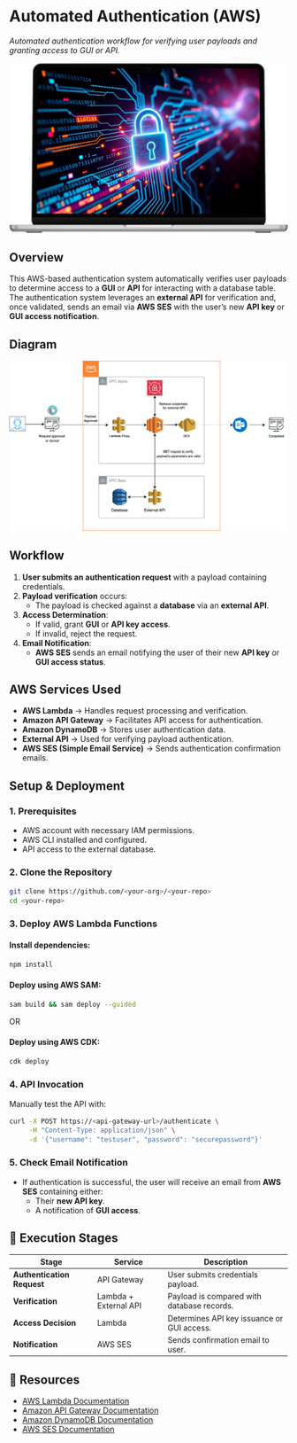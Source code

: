 # Automated Authentication (AWS)
_Automated authentication workflow for verifying user payloads and granting access to GUI or API._


![Image](./assets/cia.svg)

## Overview
This AWS-based authentication system automatically verifies user payloads to determine access to a **GUI** or **API** for interacting with a database table. The authentication system leverages an **external API** for verification and, once validated, sends an email via **AWS SES** with the user’s new **API key** or **GUI access notification**.

## Diagram
![AWS Authentication Diagram](./assets/cia-diagram.svg)

## Workflow
1. **User submits an authentication request** with a payload containing credentials.
2. **Payload verification** occurs:
   - The payload is checked against a **database** via an **external API**.
3. **Access Determination**:
   - If valid, grant **GUI** or **API key access**.
   - If invalid, reject the request.
4. **Email Notification**:
   - **AWS SES** sends an email notifying the user of their new **API key** or **GUI access status**.

## AWS Services Used
- **AWS Lambda** → Handles request processing and verification.
- **Amazon API Gateway** → Facilitates API access for authentication.
- **Amazon DynamoDB** → Stores user authentication data.
- **External API** → Used for verifying payload authentication.
- **AWS SES (Simple Email Service)** → Sends authentication confirmation emails.

## Setup & Deployment
### 1. Prerequisites
- AWS account with necessary IAM permissions.
- AWS CLI installed and configured.
- API access to the external database.

### 2. Clone the Repository
```sh
git clone https://github.com/<your-org>/<your-repo>
cd <your-repo>
```

### 3. Deploy AWS Lambda Functions
#### Install dependencies:
```sh
npm install
```

#### Deploy using AWS SAM:
```sh
sam build && sam deploy --guided
```
OR
#### Deploy using AWS CDK:
```sh
cdk deploy
```

### 4. API Invocation
Manually test the API with:
```sh
curl -X POST https://<api-gateway-url>/authenticate \
     -H "Content-Type: application/json" \
     -d '{"username": "testuser", "password": "securepassword"}'
```

### 5. Check Email Notification
- If authentication is successful, the user will receive an email from **AWS SES** containing either:
  - Their **new API key**.
  - A notification of **GUI access**.

## 🚀 Execution Stages
| Stage | Service | Description |
|-------|---------|-------------|
| **Authentication Request** | API Gateway | User submits credentials payload. |
| **Verification** | Lambda + External API | Payload is compared with database records. |
| **Access Decision** | Lambda | Determines API key issuance or GUI access. |
| **Notification** | AWS SES | Sends confirmation email to user. |

## 📖 Resources
- [AWS Lambda Documentation](https://docs.aws.amazon.com/lambda/latest/dg/welcome.html)
- [Amazon API Gateway Documentation](https://docs.aws.amazon.com/apigateway/latest/developerguide/welcome.html)
- [Amazon DynamoDB Documentation](https://docs.aws.amazon.com/dynamodb/latest/developerguide/)
- [AWS SES Documentation](https://docs.aws.amazon.com/ses/latest/dg/)
